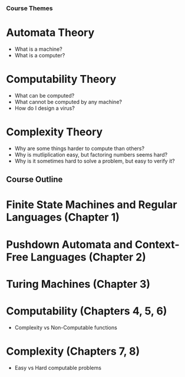 ### Course Themes

# Automata Theory
- What is a machine?
- What is a computer?

# Computability Theory
- What can be computed?
- What cannot be computed by any machine?
- How do I design a virus?

# Complexity Theory
- Why are some things harder to compute than others?
- Why is mutliplication easy, but factoring numbers seems hard?
- Why is it sometimes hard to solve a problem, but easy to verify it?

## Course Outline

# Finite State Machines and Regular Languages (Chapter 1)

# Pushdown Automata and Context-Free Languages (Chapter 2)

# Turing Machines (Chapter 3)

# Computability (Chapters 4, 5, 6)
- Complexity vs Non-Computable functions

# Complexity (Chapters 7, 8)
- Easy vs Hard computable problems
